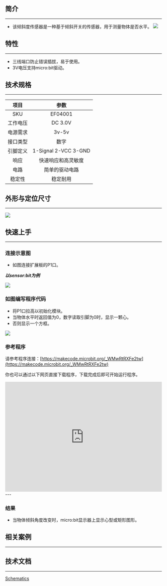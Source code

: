 ## 简介
---
- 该倾斜度传感器是一种基于倾斜开关的传感器，用于测量物体是否水平。
 ![](https://i.imgur.com/PkfGPNo.jpg)

## 特性
---
- 三线端口防止错误插拔，易于使用。
- 3V电压支持micro:bit驱动。

## 技术规格
---
项目 | 参数 
:-: | :-: 
SKU|EF04001
工作电压|DC 3.0V
电源需求|3v-5v
接口类型|数字
引脚定义|1-Signal 2-VCC 3-GND
响应|快速响应和高灵敏度
电路|简单的驱动电路
稳定性|稳定耐用

## 外形与定位尺寸
---
 ![](https://i.imgur.com/MOM6IH7.jpg)

## 快速上手
---
### 连接示意图
- 如图连接扩展板的P1口。

***以sensor:bit为例***

 ![](https://i.imgur.com/z0jNU2D.png)

### 如图编写程序代码
- 将P1口拉高以初始化模块。
- 当物体水平时返回值为0，数字读取引脚为0时，显示一颗心。
- 否则显示一个方框。

 ![](https://i.imgur.com/tVmLSAJ.png)

### 参考程序

请参考程序连接：[https://makecode.microbit.org/_WMwRtRXFe2tw](https://makecode.microbit.org/_WMwRtRXFe2tw)

你也可以通过以下网页直接下载程序，下载完成后即可开始运行程序。

<div style="position:relative;height:0;padding-bottom:70%;overflow:hidden;"><iframe style="position:absolute;top:0;left:0;width:100%;height:100%;" src="https://makecode.microbit.org/#pub:_WMwRtRXFe2tw" frameborder="0" sandbox="allow-popups allow-forms allow-scripts allow-same-origin"></iframe></div>  
---

### 结果
- 当物体倾斜角度改变时，micro:bit显示器上显示心型或矩形图形。

## 相关案例
---

## 技术文档
---
 [Schematics](https://elecfreaks.com/estore/download/EF04001-tilt_SCH.pdf)
